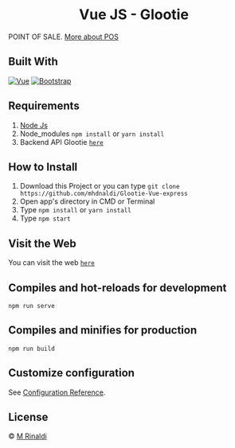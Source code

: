 <h1 align='center'>Vue JS - Glootie</h1>

POINT OF SALE. [More about POS](https://en.wikipedia.org/wiki/Point_of_sale)

## Built With

[![Vue](https://img.shields.io/badge/Vue-v2.6.11-green)](https://github.com/vuejs/vue)
[![Bootstrap](https://img.shields.io/badge/Bootstrap-v4.5.x-blue)](https://github.com/bootstrap-vue/bootstrap-vue)

## Requirements

1. <a href="https://nodejs.org/en/download/">Node Js</a>
2. Node_modules `npm install` or `yarn install`
3. Backend API Glootie [`here`](https://github.com/mhdnaldi/Glootie-backend)

## How to Install

1. Download this Project or you can type `git clone https://github.com/mhdnaldi/Glootie-Vue-express`
2. Open app's directory in CMD or Terminal
3. Type `npm install` or `yarn install`
4. Type `npm start`

## Visit the Web

You can visit the web [`here`](https://glootie.netlify.app/history)

## Compiles and hot-reloads for development

```
npm run serve
```

## Compiles and minifies for production

```
npm run build
```

## Customize configuration

See [Configuration Reference](https://cli.vuejs.org/config/).

## License

© [M Rinaldi](https://github.com/mhdnaldi/)
